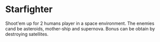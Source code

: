 Starfighter
===========

Shoot'em up for 2 humans player in a space environment. The enemies cand be asteroids, mother-ship and supernova. Bonus can be obtain by destroying satellites.
